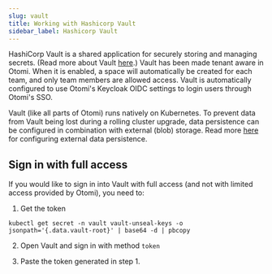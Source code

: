 ```yaml
---
slug: vault
title: Working with Hashicorp Vault
sidebar_label: Hashicorp Vault
---
```


HashiCorp Vault is a shared application for securely storing and managing secrets. (Read more about Vault [here](https://www.vaultproject.io/docs/what-is-vault).) Vault has been made tenant aware in Otomi. When it is enabled, a space will automatically be created for each team, and only team members are allowed access. Vault is automatically configured to use Otomi's Keycloak OIDC settings to login users through Otomi's SSO.

Vault (like all parts of Otomi) runs natively on Kubernetes. To prevent data from Vault being lost during a rolling cluster upgrade, data persistence can be configured in combination with external (blob) storage. Read more [here](https://www.vaultproject.io/docs/configuration/storage) for configuring external data persistence.

## Sign in with full access

If you would like to sign in into Vault with full access (and not with limited access provided by Otomi), you need to:

1. Get the token

```
kubectl get secret -n vault vault-unseal-keys -o jsonpath='{.data.vault-root}' | base64 -d | pbcopy
```

2.  Open Vault and sign in with method `token`

3.  Paste the token generated in step 1.
